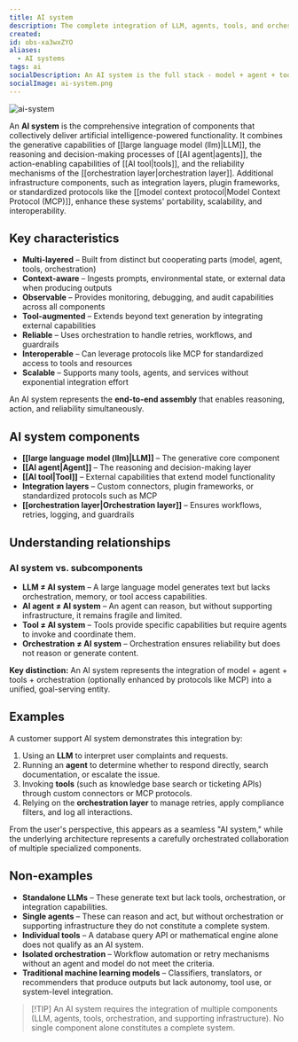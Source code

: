 ```yaml
---
title: AI system
description: The complete integration of LLM, agents, tools, and orchestration that delivers AI functionality. Combines generative capabilities, reasoning, external actions, and reliability into a unified architecture.
created:
id: obs-xa3wxZYO
aliases:
  - AI systems
tags: ai
socialDescription: An AI system is the full stack - model + agent + tools + orchestration. No single component alone constitutes a complete system. Understanding the layers is key to building reliably.
socialImage: ai-system.png
---
```


![ai-system](static/ai-system.png)

An **AI system** is the comprehensive integration of components that collectively deliver artificial intelligence-powered functionality. It combines the generative capabilities of [[large language model (llm)|LLM]], the reasoning and decision-making processes of [[AI agent|agents]], the action-enabling capabilities of [[AI tool|tools]], and the reliability mechanisms of the [[orchestration layer|orchestration layer]]. Additional infrastructure components, such as integration layers, plugin frameworks, or standardized protocols like the [[model context protocol|Model Context Protocol (MCP)]], enhance these systems' portability, scalability, and interoperability.

## Key characteristics

- **Multi-layered** – Built from distinct but cooperating parts (model, agent, tools, orchestration)
- **Context-aware** – Ingests prompts, environmental state, or external data when producing outputs
- **Observable** – Provides monitoring, debugging, and audit capabilities across all components
- **Tool-augmented** – Extends beyond text generation by integrating external capabilities
- **Reliable** – Uses orchestration to handle retries, workflows, and guardrails
- **Interoperable** – Can leverage protocols like MCP for standardized access to tools and resources
- **Scalable** – Supports many tools, agents, and services without exponential integration effort

An AI system represents the **end-to-end assembly** that enables reasoning, action, and reliability simultaneously.

## AI system components

- **[[large language model (llm)|LLM]]** – The generative core component
- **[[AI agent|Agent]]** – The reasoning and decision-making layer
- **[[AI tool|Tool]]** – External capabilities that extend model functionality
- **Integration layers** – Custom connectors, plugin frameworks, or standardized protocols such as MCP
- **[[orchestration layer|Orchestration layer]]** – Ensures workflows, retries, logging, and guardrails

## Understanding relationships

### AI system vs. subcomponents

- **LLM ≠ AI system** – A large language model generates text but lacks orchestration, memory, or tool access capabilities.
- **AI agent ≠ AI system** – An agent can reason, but without supporting infrastructure, it remains fragile and limited.
- **Tool ≠ AI system** – Tools provide specific capabilities but require agents to invoke and coordinate them.
- **Orchestration ≠ AI system** – Orchestration ensures reliability but does not reason or generate content.

**Key distinction:** An AI system represents the integration of model + agent + tools + orchestration (optionally enhanced by protocols like MCP) into a unified, goal-serving entity.

## Examples

A customer support AI system demonstrates this integration by:

1. Using an **LLM** to interpret user complaints and requests.
2. Running an **agent** to determine whether to respond directly, search documentation, or escalate the issue.
3. Invoking **tools** (such as knowledge base search or ticketing APIs) through custom connectors or MCP protocols.
4. Relying on the **orchestration layer** to manage retries, apply compliance filters, and log all interactions.

From the user's perspective, this appears as a seamless "AI system," while the underlying architecture represents a carefully orchestrated collaboration of multiple specialized components.

## Non-examples

- **Standalone LLMs** – These generate text but lack tools, orchestration, or integration capabilities.
- **Single agents** – These can reason and act, but without orchestration or supporting infrastructure they do not constitute a complete system.
- **Individual tools** – A database query API or mathematical engine alone does not qualify as an AI system.
- **Isolated orchestration** – Workflow automation or retry mechanisms without an agent and model do not meet the criteria.
- **Traditional machine learning models** – Classifiers, translators, or recommenders that produce outputs but lack autonomy, tool use, or system-level integration.

> [!TIP] An AI system requires the integration of multiple components (LLM, agents, tools, orchestration, and supporting infrastructure). No single component alone constitutes a complete system.
